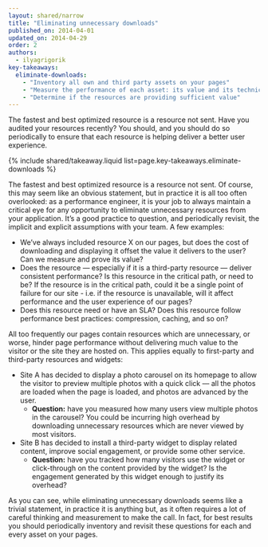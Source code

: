 ```yaml
---
layout: shared/narrow
title: "Eliminating unnecessary downloads"
published_on: 2014-04-01
updated_on: 2014-04-29
order: 2
authors:
  - ilyagrigorik
key-takeaways:
  eliminate-downloads:
    - "Inventory all own and third party assets on your pages"
    - "Measure the performance of each asset: its value and its technical performance"
    - "Determine if the resources are providing sufficient value"
---
```


<p class="intro">
The fastest and best optimized resource is a resource not sent. Have you audited your resources recently? You should, and you should do so periodically to ensure that each resource is helping deliver a better user experience.
</p>

{% include shared/takeaway.liquid list=page.key-takeaways.eliminate-downloads %}

The fastest and best optimized resource is a resource not sent. Of course, this may seem like an obvious statement, but in practice it is all too often overlooked: as a performance engineer, it is your job to always maintain a critical eye for any opportunity to eliminate unnecessary resources from your application. It’s a good practice to question, and periodically revisit, the implicit and explicit assumptions with your team. A few examples:

* We’ve always included resource X on our pages, but does the cost of downloading and displaying it offset the value it delivers to the user? Can we measure and prove its value?
* Does the resource &mdash; especially if it is a third-party resource &mdash; deliver consistent performance? Is this resource in the critical path, or need to be? If the resource is in the critical path, could it be a single point of failure for our site - i.e. if the resource is unavailable, will it affect performance and the user experience of our pages?
* Does this resource need or have an SLA? Does this resource follow performance best practices: compression, caching, and so on?

All too frequently our pages contain resources which are unnecessary, or worse, hinder page performance without delivering much value to the visitor or the site they are hosted on. This applies equally to first-party and third-party resources and widgets:

* Site A has decided to display a photo carousel on its homepage to allow the visitor to preview multiple photos with a quick click &mdash; all the photos are loaded when the page is loaded, and photos are advanced by the user.
    * **Question:** have you measured how many users view multiple photos in the carousel? You could be incurring high overhead by downloading unnecessary resources which are never viewed by most visitors.
* Site B has decided to install a third-party widget to display related content, improve social engagement, or provide some other service.
    * **Question:** have you tracked how many visitors use the widget or click-through on the content provided by the widget? Is the engagement generated by this widget enough to justify its overhead?

As you can see, while eliminating unnecessary downloads seems like a trivial statement, in practice it is anything but, as it often requires a lot of careful thinking and measurement to make the call. In fact, for best results you should periodically inventory and revisit these questions for each and every asset on your pages.
